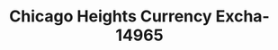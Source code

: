 ---
f_zip-code: 60411
f_state-code: IL
title: Chicago Heights Currency Excha-14965
f_phone: 708-754-3645
f_city-only: Chicago Heights
f_address: 82 Illinois Street Chicago Heights
f_location-unique-id: '14965'
slug: chicago-heights-currency-excha-14965
updated-on: '2024-05-30T13:46:58.046Z'
created-on: '2024-05-30T13:36:59.803Z'
published-on: '2024-05-30T13:54:32.469Z'
f_city-state: cms/city/chicago-heights-il.md
f_company: cms/company/chicago-heights-currency-excha.md
f_state: cms/state/illinois.md
layout: '[payday-loan].html'
tags: payday-loan
---